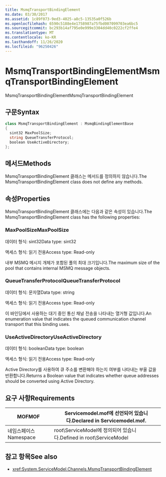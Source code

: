 ```yaml
---
title: MsmqTransportBindingElement
ms.date: 03/30/2017
ms.assetid: 1c89f073-9ed3-4025-a8c5-13535a0f526b
ms.openlocfilehash: 6590c5188e4e1758987a75fbd007099703ea6bc5
ms.sourcegitcommit: bc293b14af795e0e999e3304dd40c0222cf2ffe4
ms.translationtype: MT
ms.contentlocale: ko-KR
ms.lasthandoff: 11/26/2020
ms.locfileid: "96250426"
---
```

# <a name="msmqtransportbindingelement"></a><span data-ttu-id="2621f-102">MsmqTransportBindingElement</span><span class="sxs-lookup"><span data-stu-id="2621f-102">MsmqTransportBindingElement</span></span>

<span data-ttu-id="2621f-103">MsmqTransportBindingElement</span><span class="sxs-lookup"><span data-stu-id="2621f-103">MsmqTransportBindingElement</span></span>  
  
## <a name="syntax"></a><span data-ttu-id="2621f-104">구문</span><span class="sxs-lookup"><span data-stu-id="2621f-104">Syntax</span></span>  
  
```csharp
class MsmqTransportBindingElement : MsmqBindingElementBase  
{  
  sint32 MaxPoolSize;  
  string QueueTransferProtocol;  
  boolean UseActiveDirectory;  
};  
```  
  
## <a name="methods"></a><span data-ttu-id="2621f-105">메서드</span><span class="sxs-lookup"><span data-stu-id="2621f-105">Methods</span></span>  

 <span data-ttu-id="2621f-106">MsmqTransportBindingElement 클래스는 메서드를 정의하지 않습니다.</span><span class="sxs-lookup"><span data-stu-id="2621f-106">The MsmqTransportBindingElement class does not define any methods.</span></span>  
  
## <a name="properties"></a><span data-ttu-id="2621f-107">속성</span><span class="sxs-lookup"><span data-stu-id="2621f-107">Properties</span></span>  

 <span data-ttu-id="2621f-108">MsmqTransportBindingElement 클래스에는 다음과 같은 속성이 있습니다.</span><span class="sxs-lookup"><span data-stu-id="2621f-108">The MsmqTransportBindingElement class has the following properties:</span></span>  
  
### <a name="maxpoolsize"></a><span data-ttu-id="2621f-109">MaxPoolSize</span><span class="sxs-lookup"><span data-stu-id="2621f-109">MaxPoolSize</span></span>  

 <span data-ttu-id="2621f-110">데이터 형식: sint32</span><span class="sxs-lookup"><span data-stu-id="2621f-110">Data type: sint32</span></span>  
  
 <span data-ttu-id="2621f-111">액세스 형식: 읽기 전용</span><span class="sxs-lookup"><span data-stu-id="2621f-111">Access type: Read-only</span></span>  
  
 <span data-ttu-id="2621f-112">내부 MSMQ 메시지 개체가 포함된 풀의 최대 크기입니다.</span><span class="sxs-lookup"><span data-stu-id="2621f-112">The maximum size of the pool that contains internal MSMQ message objects.</span></span>  
  
### <a name="queuetransferprotocol"></a><span data-ttu-id="2621f-113">QueueTransferProtocol</span><span class="sxs-lookup"><span data-stu-id="2621f-113">QueueTransferProtocol</span></span>  

 <span data-ttu-id="2621f-114">데이터 형식: 문자열</span><span class="sxs-lookup"><span data-stu-id="2621f-114">Data type: string</span></span>  
  
 <span data-ttu-id="2621f-115">액세스 형식: 읽기 전용</span><span class="sxs-lookup"><span data-stu-id="2621f-115">Access type: Read-only</span></span>  
  
 <span data-ttu-id="2621f-116">이 바인딩에서 사용하는 대기 중인 통신 채널 전송을 나타내는 열거형 값입니다.</span><span class="sxs-lookup"><span data-stu-id="2621f-116">An enumeration value that indicates the queued communication channel transport that this binding uses.</span></span>  
  
### <a name="useactivedirectory"></a><span data-ttu-id="2621f-117">UseActiveDirectory</span><span class="sxs-lookup"><span data-stu-id="2621f-117">UseActiveDirectory</span></span>  

 <span data-ttu-id="2621f-118">데이터 형식: boolean</span><span class="sxs-lookup"><span data-stu-id="2621f-118">Data type: boolean</span></span>  
  
 <span data-ttu-id="2621f-119">액세스 형식: 읽기 전용</span><span class="sxs-lookup"><span data-stu-id="2621f-119">Access type: Read-only</span></span>  
  
 <span data-ttu-id="2621f-120">Active Directory를 사용하여 큐 주소를 변환해야 하는지 여부를 나타내는 부울 값을 반환합니다.</span><span class="sxs-lookup"><span data-stu-id="2621f-120">Returns a Boolean value that indicates whether queue addresses should be converted using Active Directory.</span></span>  
  
## <a name="requirements"></a><span data-ttu-id="2621f-121">요구 사항</span><span class="sxs-lookup"><span data-stu-id="2621f-121">Requirements</span></span>  
  
|<span data-ttu-id="2621f-122">MOF</span><span class="sxs-lookup"><span data-stu-id="2621f-122">MOF</span></span>|<span data-ttu-id="2621f-123">Servicemodel.mof에 선언되어 있습니다.</span><span class="sxs-lookup"><span data-stu-id="2621f-123">Declared in Servicemodel.mof.</span></span>|  
|---------|-----------------------------------|  
|<span data-ttu-id="2621f-124">네임스페이스</span><span class="sxs-lookup"><span data-stu-id="2621f-124">Namespace</span></span>|<span data-ttu-id="2621f-125">root\ServiceModel에 정의되어 있습니다.</span><span class="sxs-lookup"><span data-stu-id="2621f-125">Defined in root\ServiceModel</span></span>|  
  
## <a name="see-also"></a><span data-ttu-id="2621f-126">참고 항목</span><span class="sxs-lookup"><span data-stu-id="2621f-126">See also</span></span>

- <xref:System.ServiceModel.Channels.MsmqTransportBindingElement>
